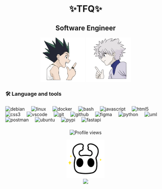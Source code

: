 <h1 align="center">✨TFQ✨</h1>
<h2 align="center">Software Engineer</h2>

<div align="center">
  <img src="https://github.com/TFQ0/TFQ0/blob/main/Manga%20Gon%20Sticker%20by%20Letablierdechloe.gif" width="140" /> 
  <img src="https://github.com/TFQ0/TFQ0/blob/main/Manga%20Gon%20Sticker%20by%20Letablierdechloe%20(1).gif" width="140" /> 
</div>

<h3 align="left">🛠 Language and tools</h3>

###

<div align="left">
  <img src="https://cdn.jsdelivr.net/gh/devicons/devicon/icons/debian/debian-original.svg" height="40" alt="debian" />
  <img width="12" />
  <img src="https://cdn.jsdelivr.net/gh/devicons/devicon/icons/linux/linux-original.svg" height="40" alt="linux" />
  <img width="12" />
  <img src="https://cdn.jsdelivr.net/gh/devicons/devicon/icons/docker/docker-original.svg" height="40" alt="docker" />
  <img width="12" />
  <img src="https://cdn.jsdelivr.net/gh/devicons/devicon/icons/bash/bash-original.svg" height="40" alt="bash" />
  <img width="12" />
  <img src="https://cdn.jsdelivr.net/gh/devicons/devicon/icons/javascript/javascript-original.svg" height="40" alt="javascript" />
  <img width="12" />
  <img src="https://cdn.jsdelivr.net/gh/devicons/devicon/icons/html5/html5-original.svg" height="40" alt="html5" />
  <img width="12" />
  <img src="https://cdn.jsdelivr.net/gh/devicons/devicon/icons/css3/css3-original.svg" height="40" alt="css3" />
  <img width="12" />
  <img src="https://cdn.jsdelivr.net/gh/devicons/devicon/icons/vscode/vscode-original.svg" height="40" alt="vscode" />
  <img width="12" />
  <img src="https://cdn.jsdelivr.net/gh/devicons/devicon/icons/git/git-original.svg" height="40" alt="git" />
  <img width="12" />
  <img src="https://cdn.jsdelivr.net/gh/devicons/devicon/icons/github/github-original.svg" height="40" alt="github" />
  <img width="12" />
  <img src="https://cdn.jsdelivr.net/gh/devicons/devicon/icons/figma/figma-original.svg" height="40" alt="figma" />
  <img width="12" />
  <img src="https://cdn.jsdelivr.net/gh/devicons/devicon@latest/icons/python/python-original.svg" height="40" alt="python" />
  <img width="12" />       
  <img src="https://cdn.jsdelivr.net/gh/devicons/devicon@latest/icons/unifiedmodelinglanguage/unifiedmodelinglanguage-original.svg" height="40" alt="uml" />  
  <img width="12" /> 
  <img src="https://cdn.jsdelivr.net/gh/devicons/devicon@latest/icons/postman/postman-original.svg" height="40" alt="postman"/>
  <img width="12" /> 
  <img src="https://cdn.jsdelivr.net/gh/devicons/devicon@latest/icons/ubuntu/ubuntu-original.svg" height="40" alt="ubuntu"/>
  <img width="12" /> 
  <img src="https://cdn.jsdelivr.net/gh/devicons/devicon@latest/icons/pypi/pypi-original.svg" height="40" alt="pypi"/>
  <img width="12" /> 
  <img src="https://cdn.jsdelivr.net/gh/devicons/devicon@latest/icons/fastapi/fastapi-plain.svg" height="40" alt="fastapi" />
</div>

###

<p align="center"> 
  <img src="https://komarev.com/ghpvc/?username=TFQ0&color=blueviolet&style=for-the-badge" alt="Profile views" />
</p>

<div align="center">
  <img src="https://github.com/TFQ0/TFQ0/blob/main/Hollow%20Knight%20Sticker.gif" width="120" /> 
</div>

<div align="center">
  <img src="https://github-readme-streak-stats.herokuapp.com?user=TFQ0&theme=tokyonight&date_format=j%20M%5B%20Y%5D" width="500" /> 
</div>

